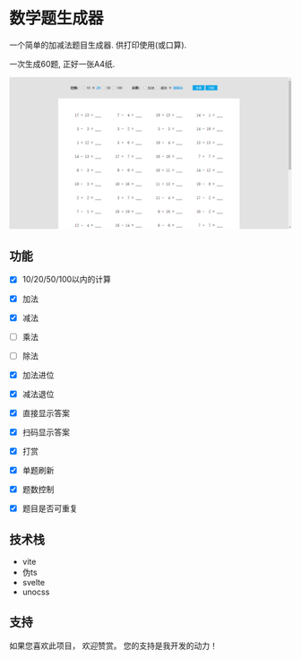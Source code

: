 <!--
 * @Author: NMTuan
 * @Email: NMTuan@qq.com
 * @Date: 2022-06-24 10:54:00
 * @LastEditTime: 2022-06-27 20:26:56
 * @LastEditors: NMTuan
 * @Description: 
 * @FilePath: \math_test_questions_generator\README.md
-->
# 数学题生成器

一个简单的加减法题目生成器. 供打印使用(或口算).

一次生成60题, 正好一张A4纸.

![](./public/thumb.png)


## 功能

- [x] 10/20/50/100以内的计算
- [x] 加法
- [x] 减法
- [ ] 乘法
- [ ] 除法
- [x] 加法进位
- [x] 减法退位
- [x] 直接显示答案
- [x] 扫码显示答案
- [x] 打赏
- [x] 单题刷新
- [x] 题数控制
- [x] 题目是否可重复


## 技术栈

- vite
- 伪ts
- svelte
- unocss

## 支持

如果您喜欢此项目， 欢迎赞赏。 您的支持是我开发的动力！

<img src="https://s2.loli.net/2022/06/27/mxuA4jgQ72rzVkF.jpg" title="" alt="" height="480"></img>
